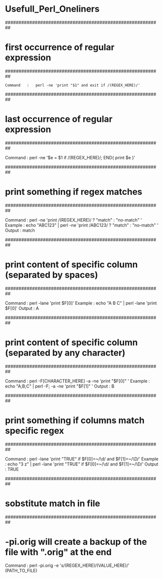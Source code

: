 # Usefull_Perl_Oneliners

##########################################################
# first occurrence of regular expression
##########################################################
```
Command   :   perl -ne 'print "$1" and exit if /(REGEX_HERE)/'
```

##########################################################
# last occurrence of regular expression
##########################################################

Command   :   perl -ne '$e = $1 if /(REGEX_HERE)/;  END{ print $e }'

##########################################################
# print something if regex matches
##########################################################

Command   :   perl -ne 'print /(REGEX_HERE)/ ? "match" : "no-match" '
Example   :   echo "ABC123" | perl -ne 'print /ABC123/ ? "match" : "no-match" '  
Output    :   match

##########################################################
# print content of specific column (separated by spaces)
##########################################################

Command   :   perl -lane 'print $F[0]'
Example   :   echo "A B C" | perl -lane 'print $F[0]'
Output    :   A

##########################################################
# print content of specific column (separated by any character)
##########################################################

Command   :   perl -F[CHARACTER_HERE] -a -ne 'print "$F[0]" '
Example   :   echo "A;B;C" | perl -F; -a -ne 'print "$F[1]" '
Output    :   B

##########################################################
# print something if columns match specific regex
##########################################################

Command   :   perl -lane 'print "TRUE" if $F[0]=~/\d/ and $F[1]=~/\D/'
Example   :   echo "3 z" | perl -lane 'print "TRUE" if $F[0]=~/\d/ and $F[1]=~/\D/'
Output    :   TRUE

##########################################################
# sobstitute match in file
##########################################################

# -pi.orig will create a backup of the file with ".orig" at the end
Command   :   perl -pi.orig -e 's/(REGEX_HERE)/(VALUE_HERE)/' (PATH_TO_FILE)
